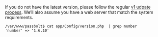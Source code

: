 If you do not have the latest version, please follow the regular [v1 udpate process](/hosting/update-v1).
We’ll also assume you have a web server that match the system requirements.

```shell
/var/www/passbolt$ cat app/Config/version.php  | grep number
'number' => '1.6.10'
```